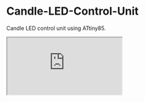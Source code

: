 # Candle-LED-Control-Unit
Candle LED control unit using ATtiny85.
<iframe src="https://naoto64.github.io/Candle-LED-Control-Unit/"></iframe>
